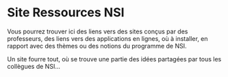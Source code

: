 # Site Ressources NSI

Vous pourrez trouver ici des liens vers des sites conçus par des professeurs, des liens vers des applications en lignes, où à installer, en rapport avec des thèmes ou des notions du programme de NSI.

Un site fourre tout, où se trouve une partie des idées partagées par tous les collègues de NSI...